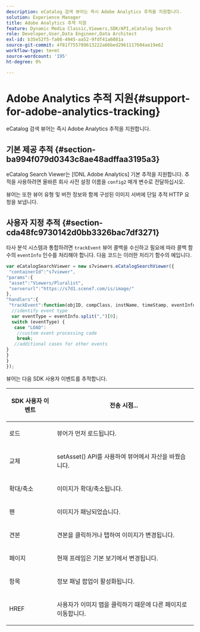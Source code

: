 ```yaml
---
description: eCatalog 검색 뷰어는 즉시 Adobe Analytics 추적을 지원합니다.
solution: Experience Manager
title: Adobe Analytics 추적 지원
feature: Dynamic Media Classic,Viewers,SDK/API,eCatalog Search
role: Developer,User,Data Engineer,Data Architect
exl-id: b35e52f5-fa08-4945-aa52-9fdf41a6081a
source-git-commit: 4f81f755789613222a66bed2961117604ae19e62
workflow-type: tm+mt
source-wordcount: '195'
ht-degree: 0%

---
```


# Adobe Analytics 추적 지원{#support-for-adobe-analytics-tracking}

eCatalog 검색 뷰어는 즉시 Adobe Analytics 추적을 지원합니다.

## 기본 제공 추적 {#section-ba994f079d0343c8ae48adffaa3195a3}

eCatalog Search Viewer는 [!DNL Adobe Analytics] 기본 추적을 지원합니다. 추적을 사용하려면 올바른 회사 사전 설정 이름을 `config2` 매개 변수로 전달하십시오.

뷰어는 또한 뷰어 유형 및 버전 정보와 함께 구성된 이미지 서버에 단일 추적 HTTP 요청을 보냅니다.

## 사용자 지정 추적 {#section-cda48fc9730142d0bb3326bac7df3271}

타사 분석 시스템과 통합하려면 `trackEvent` 뷰어 콜백을 수신하고 필요에 따라 콜백 함수의 `eventInfo` 인수를 처리해야 합니다. 다음 코드는 이러한 처리기 함수의 예입니다.

```javascript {.line-numbers}
var eCatalogSearchViewer = new s7viewers.eCatalogSearchViewer({ 
 "containerId":"s7viewer", 
"params":{ 
 "asset":"Viewers/Pluralist", 
 "serverurl":"https://s7d1.scene7.com/is/image/" 
}, 
"handlers":{ 
 "trackEvent":function(objID, compClass, instName, timeStamp, eventInfo) { 
  //identify event type 
  var eventType = eventInfo.split(",")[0]; 
  switch (eventType) { 
   case "LOAD": 
    //custom event processing code 
    break; 
   //additional cases for other events 
} 
} 
} 
});
```

뷰어는 다음 SDK 사용자 이벤트를 추적합니다.

<table id="table_5D090E6614974D968E1A93B5727D859C"> 
 <thead> 
  <tr> 
   <th colname="col1" class="entry"> <p>SDK 사용자 이벤트 </p> </th> 
   <th colname="col2" class="entry"> <p>전송 시점... </p> </th> 
  </tr> 
 </thead>
 <tbody> 
  <tr> 
   <td colname="col1"> <p> <span class="codeph"> </span> 로드 </p> </td> 
   <td colname="col2"> <p>뷰어가 먼저 로드됩니다. </p> </td> 
  </tr> 
  <tr> 
   <td colname="col1"> <p> <span class="codeph"> 교체 </span> </p> </td> 
   <td colname="col2"> <p><span class="codeph"> setAsset() </span> API를 사용하여 뷰어에서 자산을 바꿨습니다. </p> </td> 
  </tr> 
  <tr> 
   <td colname="col1"> <p> <span class="codeph"> 확대/축소 </span> </p> </td> 
   <td colname="col2"> <p> 이미지가 확대/축소됩니다. </p> </td> 
  </tr> 
  <tr> 
   <td colname="col1"> <p> <span class="codeph"> 팬 </span> </p> </td> 
   <td colname="col2"> <p>이미지가 패닝되었습니다. </p> </td> 
  </tr> 
  <tr> 
   <td colname="col1"> <p> <span class="codeph"> 견본 </span> </p> </td> 
   <td colname="col2"> <p> 견본을 클릭하거나 탭하여 이미지가 변경됩니다. </p> </td> 
  </tr> 
  <tr> 
   <td colname="col1"> <p> <span class="codeph"> 페이지 </span> </p> </td> 
   <td colname="col2"> <p> 현재 프레임은 기본 보기에서 변경됩니다. </p> </td> 
  </tr> 
  <tr> 
   <td colname="col1"> <p> <span class="codeph"> 항목 </span> </p> </td> 
   <td colname="col2"> <p>정보 패널 팝업이 활성화됩니다. </p> </td> 
  </tr> 
  <tr> 
   <td colname="col1"> <p> <span class="codeph"> HREF </span> </p> </td> 
   <td colname="col2"> <p>사용자가 이미지 맵을 클릭하기 때문에 다른 페이지로 이동합니다. </p> </td> 
  </tr> 
 </tbody> 
</table>

